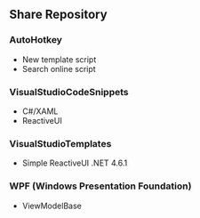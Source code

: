 ## Share Repository 
### AutoHotkey
- New template script
- Search online script
### VisualStudioCodeSnippets
- C#/XAML
- ReactiveUI
### VisualStudioTemplates
- Simple ReactiveUI .NET 4.6.1
### WPF (Windows Presentation Foundation)
- ViewModelBase
